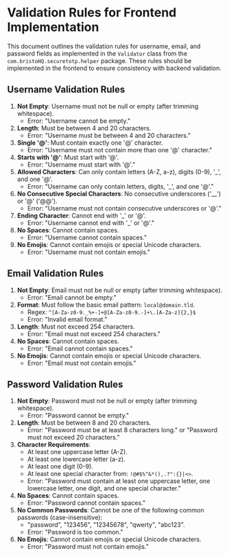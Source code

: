 # Validation Rules for Frontend Implementation

This document outlines the validation rules for username, email, and password fields as implemented in the `Validator` class from the `com.bristoHQ.securetotp.helper` package. These rules should be implemented in the frontend to ensure consistency with backend validation.

## Username Validation Rules

1. **Not Empty**: Username must not be null or empty (after trimming whitespace).
   - Error: "Username cannot be empty."
2. **Length**: Must be between 4 and 20 characters.
   - Error: "Username must be between 4 and 20 characters."
3. **Single '@'**: Must contain exactly one '@' character.
   - Error: "Username must not contain more than one '@' character."
4. **Starts with '@'**: Must start with '@'.
   - Error: "Username must start with '@'."
5. **Allowed Characters**: Can only contain letters (A-Z, a-z), digits (0-9), '_', and one '@'.
   - Error: "Username can only contain letters, digits, '_', and one '@'."
6. **No Consecutive Special Characters**: No consecutive underscores ('__') or '@' ('@@').
   - Error: "Username must not contain consecutive underscores or '@'."
7. **Ending Character**: Cannot end with '_' or '@'.
   - Error: "Username cannot end with '_' or '@'."
8. **No Spaces**: Cannot contain spaces.
   - Error: "Username cannot contain spaces."
9. **No Emojis**: Cannot contain emojis or special Unicode characters.
   - Error: "Username must not contain emojis."

## Email Validation Rules

1. **Not Empty**: Email must not be null or empty (after trimming whitespace).
   - Error: "Email cannot be empty."
2. **Format**: Must follow the basic email pattern: `local@domain.tld`.
   - Regex: `^[A-Za-z0-9._%+-]+@[A-Za-z0-9.-]+\.[A-Za-z]{2,}$`
   - Error: "Invalid email format."
3. **Length**: Must not exceed 254 characters.
   - Error: "Email must not exceed 254 characters."
4. **No Spaces**: Cannot contain spaces.
   - Error: "Email cannot contain spaces."
5. **No Emojis**: Cannot contain emojis or special Unicode characters.
   - Error: "Email must not contain emojis."

## Password Validation Rules

1. **Not Empty**: Password must not be null or empty (after trimming whitespace).
   - Error: "Password cannot be empty."
2. **Length**: Must be between 8 and 20 characters.
   - Error: "Password must be at least 8 characters long." or "Password must not exceed 20 characters."
3. **Character Requirements**:
   - At least one uppercase letter (A-Z).
   - At least one lowercase letter (a-z).
   - At least one digit (0-9).
   - At least one special character from: `!@#$%^&*(),.?":{}|<>`.
   - Error: "Password must contain at least one uppercase letter, one lowercase letter, one digit, and one special character."
4. **No Spaces**: Cannot contain spaces.
   - Error: "Password cannot contain spaces."
5. **No Common Passwords**: Cannot be one of the following common passwords (case-insensitive):
   - "password", "123456", "12345678", "qwerty", "abc123".
   - Error: "Password is too common."
6. **No Emojis**: Cannot contain emojis or special Unicode characters.
   - Error: "Password must not contain emojis."